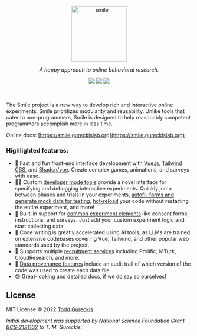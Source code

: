 <p align="center">
<a href="https://smile.gureckislab.org/" target="_blank">
<img src="https://smile.gureckislab.org/images/smile.svg" alt="smile" height="150" />
</a>

<p align="center">
<i>A happy approach to online behavioral research.</i>
</p>

<p align="center">
<a href="https://github.com/nyuccl/smile/releases" alt="GitHub release"><img src="https://img.shields.io/github/v/release/nyuccl/smile"></a>
<a href="https://github.com/nyuccl/smile/actions" alt="Build Status"><img src="https://github.com/nyuccl/smile/actions/workflows/deploy.yml/badge.svg"></a>
<a href="https://github.com/nyuccl/smile/actions" alt="Doc Build Status"><img src="https://github.com/nyuccl/smile/actions/workflows/docs-deploy.yml/badge.svg"></a>
</p>

<br />

The Smile project is a new way to develop rich and interactive online experiments. Smile prioritizes modularity and reusability. Unlike tools that cater to non-programmers, Smile is designed to help reasonably competent programmers accomplish more in less time.

Online docs: [https://smile.gureckislab.org](https://smile.gureckislab.org)

### Highlighted features:

- 🌈 Fast and fun front-end interface development with [Vue.js](https://vuejs.org),
  [Tailwind CSS](https://tailwindcss.com/), and
  [Shadcn/vue](https://www.shadcn-vue.com/). Create complex games, animations, and
  surveys with ease.
- 👩‍💻 Custom [developer mode tools](https://smile.gureckislab.org/coding/developing.html) provide a novel interface for specifying and debugging interactive
  experiments. Quickly jump between phases and trials in your experiments,
  [autofill forms and generate mock data for testing](https://smile.gureckislab.org/coding/autofill.html),
  [hot-reload](https://smile.gureckislab.org/coding/developing.html#hot-module-replacement) your code without restarting the entire experiment, and more!
- 🧩 Built-in support for
  [common experiment elements](https://smile.gureckislab.org/coding/views.html#built-in-views) like consent forms,
  instructions, and surveys. Just add your custom experiment logic and start
  collecting data.
- 🤖 Code writing is greatly accelerated using AI tools, as LLMs are
  trained on extensive codebases covering Vue, Tailwind, and other popular web
  standards used by the project.
- 👫 Supports multiple [recruitment services](https://smile.gureckislab.org/recruit/recruitment.html)
  including Prolific, MTurk, CloudResearch, and more.
- 📝 [Data provenance features](https://smile.gureckislab.org/analysis.html#data-provenance) include an audit trail
  of which version of the code was used to create each data file.
- 😎 Great-looking and detailed docs, if we do say so ourselves!

## License

MIT License © 2022 [Todd Gureckis](https://todd.gureckislab.org)

_Initial development was supported by National Science Foundation Grant [BCS-2121102](https://www.nsf.gov/awardsearch/showAward?AWD_ID=2121102&HistoricalAwards=false) to T. M. Gureckis._
